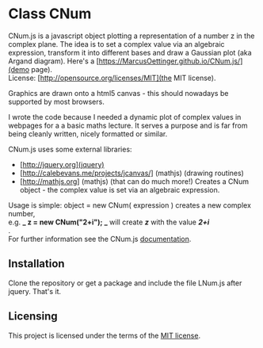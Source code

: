 
#  Class CNum

CNum.js is a javascript object plotting a representation of a number z in the
complex plane. The idea is to set a complex value via an algebraic expression,
transform it into different bases and draw a Gaussian plot (aka Argand
diagram). Here's a [https://MarcusOettinger.github.io/CNum.js/](demo page).  
License: [http://opensource.org/licenses/MIT](the MIT license).  
  
  
Graphics are drawn onto a html5 canvas - this should nowadays be supported by
most browsers.  
  
I wrote the code because I needed a dynamic plot of complex values in webpages
for a a basic maths lecture. It serves a purpose and is far from being cleanly
written, nicely formatted or similar.  
  
CNum.js uses some external libraries:

  * [http://jquery.org](jquery)
  * [http://calebevans.me/projects/jcanvas/] (mathjs) (drawing routines)
  * [http://mathjs.org] (mathjs) (that can do much more!)
Creates a CNum object - the complex value is set via an algebraic expression.  
  
Usage is simple: object = new CNum( expression ) creates a new complex number,  
e.g. **_ z = new CNum("2+i"); _**    will create **_z_** with the value
**_2+i_**  
.  
For further information see the CNum.js [documentation](doc/index.html).

## Installation

Clone the repository or get a package and include the file LNum.js after
jquery. That's it.

## Licensing

This project is licensed under the terms of the 
[MIT license](LICENSE.md).
